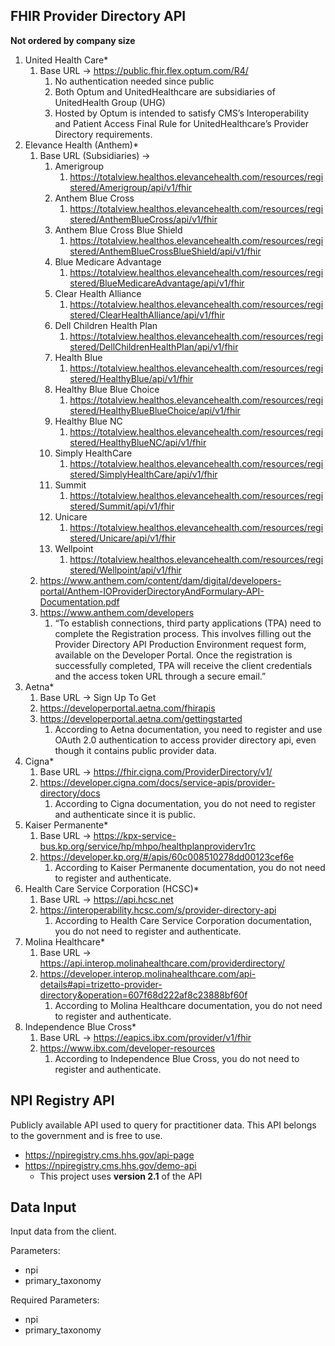 ## FHIR Provider Directory API

**Not ordered by company size**

1. United Health Care*
    1. Base URL → https://public.fhir.flex.optum.com/R4/
        1. No authentication needed since public
        2. Both Optum and UnitedHealthcare are subsidiaries of UnitedHealth Group (UHG)
        3. Hosted by Optum is intended to satisfy CMS’s Interoperability and Patient Access Final Rule for UnitedHealthcare’s Provider Directory requirements.
2. Elevance Health (Anthem)*
    1. Base URL (Subsidiaries) →
        1. Amerigroup
            1. https://totalview.healthos.elevancehealth.com/resources/registered/Amerigroup/api/v1/fhir
        2. Anthem Blue Cross
            1. https://totalview.healthos.elevancehealth.com/resources/registered/AnthemBlueCross/api/v1/fhir
        3. Anthem Blue Cross Blue Shield
            1. https://totalview.healthos.elevancehealth.com/resources/registered/AnthemBlueCrossBlueShield/api/v1/fhir
        4. Blue Medicare Advantage
            1. https://totalview.healthos.elevancehealth.com/resources/registered/BlueMedicareAdvantage/api/v1/fhir
        5. Clear Health Alliance
            1. https://totalview.healthos.elevancehealth.com/resources/registered/ClearHealthAlliance/api/v1/fhir
        6. Dell Children Health Plan
            1. https://totalview.healthos.elevancehealth.com/resources/registered/DellChildrenHealthPlan/api/v1/fhir
        7. Health Blue
            1. https://totalview.healthos.elevancehealth.com/resources/registered/HealthyBlue/api/v1/fhir
        8. Healthy Blue Blue Choice
            1. https://totalview.healthos.elevancehealth.com/resources/registered/HealthyBlueBlueChoice/api/v1/fhir
        9. Healthy Blue NC
            1. https://totalview.healthos.elevancehealth.com/resources/registered/HealthyBlueNC/api/v1/fhir
        10. Simply HealthCare
            1. https://totalview.healthos.elevancehealth.com/resources/registered/SimplyHealthCare/api/v1/fhir
        11. Summit
            1. https://totalview.healthos.elevancehealth.com/resources/registered/Summit/api/v1/fhir
        12. Unicare
            1. https://totalview.healthos.elevancehealth.com/resources/registered/Unicare/api/v1/fhir
        13. Wellpoint
            1. https://totalview.healthos.elevancehealth.com/resources/registered/Wellpoint/api/v1/fhir
    2. https://www.anthem.com/content/dam/digital/developers-portal/Anthem-IOProviderDirectoryAndFormulary-API-Documentation.pdf
    3. https://www.anthem.com/developers
        1. “To establish connections, third party applications (TPA) need to complete the Registration process. This involves filling out the Provider Directory API Production Environment request form, available on the Developer Portal. Once the registration is successfully completed, TPA will receive the client credentials and the access token URL through a secure email.”
3. Aetna*
    1. Base URL → Sign Up To Get
    2. https://developerportal.aetna.com/fhirapis
    3. https://developerportal.aetna.com/gettingstarted
        1. According to Aetna documentation, you need to register and use OAuth 2.0 authentication to access provider directory api, even though it contains public provider data.
4. Cigna*
    1. Base URL → https://fhir.cigna.com/ProviderDirectory/v1/
    2. https://developer.cigna.com/docs/service-apis/provider-directory/docs
        1. According to Cigna documentation, you do not need to register and authenticate since it is public.
5. Kaiser Permanente*
    1. Base URL → https://kpx-service-bus.kp.org/service/hp/mhpo/healthplanproviderv1rc
    2. https://developer.kp.org/#/apis/60c008510278dd00123cef6e
        1. According to Kaiser Permanente documentation, you do not need to register and authenticate.
6. Health Care Service Corporation (HCSC)*
    1. Base URL → https://api.hcsc.net
    2. https://interoperability.hcsc.com/s/provider-directory-api
        1. According to Health Care Service Corporation documentation, you do not need to register and authenticate.
7. Molina Healthcare*
    1. Base URL → https://api.interop.molinahealthcare.com/providerdirectory/
    2. https://developer.interop.molinahealthcare.com/api-details#api=trizetto-provider-directory&operation=607f68d222af8c23888bf60f
        1. According to Molina Healthcare documentation, you do not need to register and authenticate.
8. Independence Blue Cross*
   1. Base URL -> https://eapics.ibx.com/provider/v1/fhir
   2. https://www.ibx.com/developer-resources
       1. According to Independence Blue Cross, you do not need to register and authenticate.

## NPI Registry API

Publicly available API used to query for practitioner data. This API belongs to the government and is free to use.

- https://npiregistry.cms.hhs.gov/api-page
- https://npiregistry.cms.hhs.gov/demo-api
    - This project uses **version 2.1** of the API

## Data Input

Input data from the client.

Parameters:
- npi
- primary_taxonomy

Required Parameters:
- npi
- primary_taxonomy